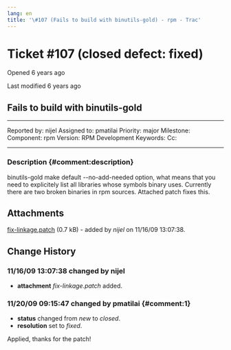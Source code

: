 ```yaml
---
lang: en
title: '\#107 (Fails to build with binutils-gold) - rpm - Trac'
---
```


Ticket \#107 (closed defect: fixed)
===================================

Opened 6 years ago

Last modified 6 years ago

Fails to build with binutils-gold
---------------------------------

  -------------- ------- -------------- -----------------
  Reported by:   nijel   Assigned to:   pmatilai
  Priority:      major   Milestone:     
  Component:     rpm     Version:       RPM Development
  Keywords:              Cc:            
                                        
  -------------- ------- -------------- -----------------

### Description {#comment:description}

binutils-gold make default \--no-add-needed option, what means that you
need to explicitely list all libraries whose symbols binary uses.
Currently there are two broken binaries in rpm sources. Attached patch
fixes this.

Attachments
-----------

[fix-linkage.patch](/attachment/ticket/107/fix-linkage.patch "View attachment")
(0.7 kB) - added by *nijel* on 11/16/09 13:07:38.

Change History
--------------

### 11/16/09 13:07:38 changed by nijel

-   **attachment** *fix-linkage.patch* added.

### 11/20/09 09:15:47 changed by pmatilai {#comment:1}

-   **status** changed from *new* to *closed*.
-   **resolution** set to *fixed*.

Applied, thanks for the patch!
